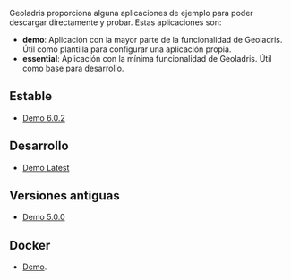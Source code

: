 Geoladris proporciona alguna aplicaciones de ejemplo para poder descargar directamente y probar. Estas aplicaciones son:

* **demo**: Aplicación con la mayor parte de la funcionalidad de Geoladris. Útil como plantilla para configurar una aplicación propia.
* **essential**: Aplicación con la mínima funcionalidad de Geoladris. Útil como base para desarrollo.

## Estable

* [Demo 6.0.2](http://nullisland.geomati.co:8082/repository/releases/org/fao/unredd/apps/demo/6.0.2/demo-6.0.2.war)

## Desarrollo

* [Demo Latest](http://nullisland.geomati.co:8082/repository/snapshots/org/fao/unredd/apps/demo/7.0.0-SNAPSHOT/demo-7.0.0-SNAPSHOT.war)

## Versiones antiguas

* [Demo 5.0.0](http://nullisland.geomati.co:8082/repository/releases/org/fao/unredd/apps/demo/5.0.0/demo-5.0.0.war)


## Docker

* [Demo](https://hub.docker.com/r/vicgonco/geoladris-demo/).
